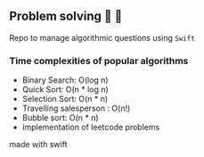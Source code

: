 ## Problem solving :tada: :rocket:


Repo to manage algorithmic questions using `Swift`

### Time complexities of popular algorithms
- Binary Search: O(log n)
- Quick Sort: O(n * log n)
- Selection Sort: O(n * n)
- Travelling salesperson : O(n!)
- Bubble sort: O(n * n)
- implementation of leetcode problems


made with swift